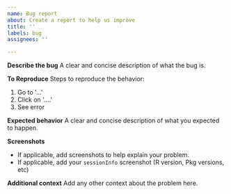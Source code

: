 ```yaml
---
name: Bug report
about: Create a report to help us improve
title: ''
labels: bug
assignees: ''

---
```


**Describe the bug**
A clear and concise description of what the bug is.

**To Reproduce**
Steps to reproduce the behavior:
1. Go to '...'
2. Click on '....'
3. See error

**Expected behavior**
A clear and concise description of what you expected to happen.

**Screenshots**
- If applicable, add screenshots to help explain your problem.
- If applicable, add your `sessionInfo` screenshot (R version, Pkg versions, etc)

**Additional context**
Add any other context about the problem here.
